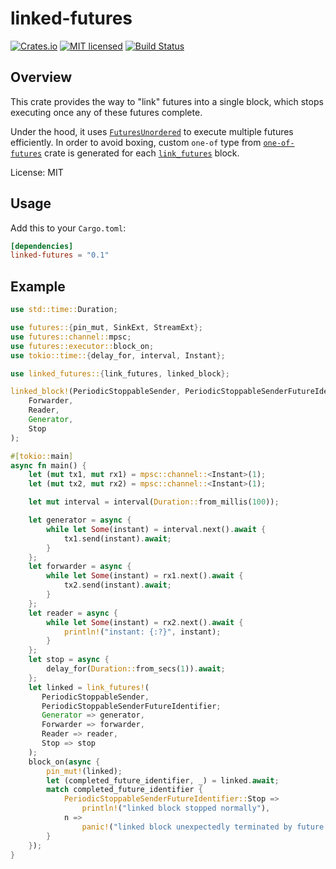 # linked-futures
[![Crates.io][crates-badge]][crates-url]
[![MIT licensed][mit-badge]][mit-url]
[![Build Status](https://travis-ci.org/glebpom/linked-futures.svg?branch=master)](https://travis-ci.org/glebpom/linked-futures)

[crates-badge]: https://img.shields.io/crates/v/linked-futures.svg
[crates-url]: https://crates.io/crates/linked-futures
[mit-badge]: https://img.shields.io/badge/license-MIT-blue.svg
[mit-url]: LICENSE

## Overview

This crate provides the way to "link" futures into a single block,
which stops executing once any of these futures complete.

Under the hood, it uses [`FuturesUnordered`](https://docs.rs/futures/0.3.1/futures/stream/struct.FuturesUnordered.html)
to execute multiple futures efficiently. In order to avoid boxing, custom `one-of` type from
[`one-of-futures`](https://crates.io/crates/one-of-futures) crate is generated for
each [`link_futures`](macro.link_futures.html) block.

License: MIT

## Usage

Add this to your `Cargo.toml`:
```toml
[dependencies]
linked-futures = "0.1"
```

## Example
```rust
use std::time::Duration;

use futures::{pin_mut, SinkExt, StreamExt};
use futures::channel::mpsc;
use futures::executor::block_on;
use tokio::time::{delay_for, interval, Instant};

use linked_futures::{link_futures, linked_block};

linked_block!(PeriodicStoppableSender, PeriodicStoppableSenderFutureIdentifier; 
    Forwarder,
    Reader,
    Generator,
    Stop
);

#[tokio::main]
async fn main() {
    let (mut tx1, mut rx1) = mpsc::channel::<Instant>(1);
    let (mut tx2, mut rx2) = mpsc::channel::<Instant>(1);

    let mut interval = interval(Duration::from_millis(100));

    let generator = async {
        while let Some(instant) = interval.next().await {
            tx1.send(instant).await;
        }
    };
    let forwarder = async {
        while let Some(instant) = rx1.next().await {
            tx2.send(instant).await;
        }
    };
    let reader = async {
        while let Some(instant) = rx2.next().await {
            println!("instant: {:?}", instant);
        }
    };
    let stop = async {
        delay_for(Duration::from_secs(1)).await;
    };
    let linked = link_futures!(
       PeriodicStoppableSender, 
       PeriodicStoppableSenderFutureIdentifier;
       Generator => generator,
       Forwarder => forwarder,
       Reader => reader,
       Stop => stop
    );
    block_on(async {
        pin_mut!(linked);
        let (completed_future_identifier, _) = linked.await;
        match completed_future_identifier {
            PeriodicStoppableSenderFutureIdentifier::Stop =>
                println!("linked block stopped normally"),
            n =>
                panic!("linked block unexpectedly terminated by future: {:?}", n),
        }
    });
}
```